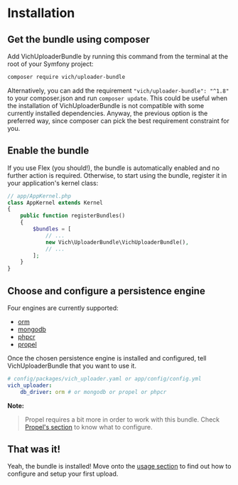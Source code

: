Installation
============

## Get the bundle using composer

Add VichUploaderBundle by running this command from the terminal at the root of
your Symfony project:

```bash
composer require vich/uploader-bundle
```

Alternatively, you can add the requirement `"vich/uploader-bundle": "^1.8"` to your composer.json and run `composer update`.
This could be useful when the installation of VichUploaderBundle is not compatible with some currently installed dependencies. Anyway, the previous option is the preferred way, since composer can pick the best requirement constraint for you.

## Enable the bundle

If you use Flex (you should!), the bundle is automatically enabled and no further action is required.
Otherwise, to start using the bundle, register it in your application's kernel class:

```php
// app/AppKernel.php
class AppKernel extends Kernel
{
    public function registerBundles()
    {
        $bundles = [
            // ...
            new Vich\UploaderBundle\VichUploaderBundle(),
            // ...
        ];
    }
}
```


## Choose and configure a persistence engine

Four engines are currently supported:

  * [orm](https://www.doctrine-project.org/projects/doctrine-orm/en/2.6/index.html)
  * [mongodb](https://www.doctrine-project.org/projects/doctrine-mongodb-odm/en/1.2/index.html)
  * [phpcr](https://www.doctrine-project.org/projects/doctrine-phpcr-odm/en/latest/index.html)
  * [propel](http://propelorm.org/Propel/)

Once the chosen persistence engine is installed and configured, tell
VichUploaderBundle that you want to use it.

```yaml
# config/packages/vich_uploader.yaml or app/config/config.yml
vich_uploader:
    db_driver: orm # or mongodb or propel or phpcr
```

**Note:**

> Propel requires a bit more in order to work with this bundle. Check [Propel's
> section](propel.md) to know what to configure.


## That was it!

Yeah, the bundle is installed! Move onto the [usage section](usage.md) to find out how
to configure and setup your first upload.
